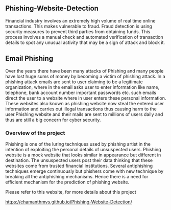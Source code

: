 ## Phishing-Website-Detection

Financial industry involves an extremely high volume of real time online transactions. This makes vulnerable to fraud. Fraud detection is using security measures to prevent third parties from obtaining funds. This process involves a manual check and automated verification of transaction details to spot any unusual activity that may be a sign of attack and block it.

## Email Phishing 

Over the years there have been many attacks of Phishing and many people have lost huge sums of money by becoming a victim of phishing attack. In a phishing attack emails are sent to user claiming to be a legitimate organization, where in the email asks user to enter information like name, telephone, bank account number important passwords etc. such emails direct the user to a website where in user enters these personal information. These websites also known as phishing website now steal the entered user information and carries out illegal transactions thus causing harm to the user.Phishing website and their mails are sent to millions of users daily and thus are still a big concern for cyber security.


### Overview of the project

Phishing is one of the luring techniques used by phishing artist in the intention of exploiting the personal details of unsuspected users. Phishing website is a mock website that looks similar in appearance but different in destination. The unsuspected users post their data thinking that these websites come from trusted financial institutions. Several antiphishing techniques emerge continuously but phishers come with new technique by breaking all the antiphishing mechanisms. Hence there is a need for efficient mechanism for the prediction of phishing website.

Please refer to this website, for more details about this project

https://chamanthmvs.github.io/Phishing-Website-Detection/

